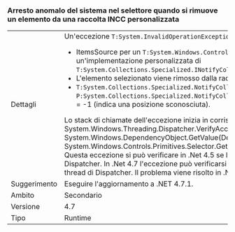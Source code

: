 ### <a name="crash-in-selector-when-removing-an-item-from-a-custom-incc-collection"></a>Arresto anomalo del sistema nel selettore quando si rimuove un elemento da una raccolta INCC personalizzata

|   |   |
|---|---|
|Dettagli|Un'eccezione <code>T:System.InvalidOperationException</code> può verificarsi negli scenari seguenti:<ul><li>ItemsSource per un <code>T:System.Windows.Controls.Primitives.Selector</code> è una raccolta con un'implementazione personalizzata di <code>T:System.Collections.Specialized.INotifyCollectionChanged</code>.</li><li>L'elemento selezionato viene rimosso dalla raccolta.</li><li><code>T:System.Collections.Specialized.NotifyCollectionChangedEventArgs</code> ha <code>P:System.Collections.Specialized.NotifyCollectionChangedEventArgs.OldStartingIndex</code> = -1 (indica una posizione sconosciuta).</li></ul>Lo stack di chiamate dell'eccezione inizia in corrispondenza di System.Windows.Threading.Dispatcher.VerifyAccess() in System.Windows.DependencyObject.GetValue(DependencyProperty dp) in System.Windows.Controls.Primitives.Selector.GetIsSelected(DependencyObject element) Questa eccezione si può verificare in .Net 4.5 se l'applicazione ha più di un thread di Dispatcher. In .Net 4.7 l'eccezione può verificarsi anche in applicazioni con un singolo thread di Dispatcher. Il problema viene risolto in .Net 4.7.1.|
|Suggerimento|Eseguire l'aggiornamento a .NET 4.7.1.|
|Ambito|Secondario|
|Versione|4.7|
|Tipo|Runtime|

